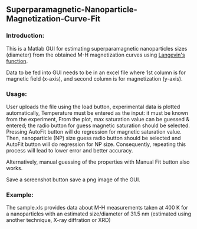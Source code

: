 ## Superparamagnetic-Nanoparticle-Magnetization-Curve-Fit

### Introduction:
This is a Matlab GUI for estimating superparamagnetic nanoparticles sizes (diameter) from the obtained M-H magnetization curves using [Langevin's function](https://en.wikipedia.org/wiki/Brillouin_and_Langevin_functions#Langevin_function).

Data to be fed into GUI needs to be in an excel file where 1st column is for magnetic field (x-axis), and second column is for magnetization (y-axis).

### Usage:
User uploads the file using the load button, experimental data is plotted automatically,
Temperature must be entered as the input: it must be known from the experiment,
From the plot, max saturation value can be guessed & entered; the radio button for guess magnetic saturation should be selected. 
Pressing AutoFit button will do regression for magnetic saturation value.
Then, nanoparticle (NP) size guess radio button should be selected and AutoFit button will do regression for NP size.
Consequently, repeating this process will lead to lower error and better accuracy.

Alternatively, manual guessing of the properties with Manual Fit button also works.

Save a screenshot button save a png image of the GUI.

### Example:
The sample.xls provides data about M-H measurements taken at 400 K for a nanoparticles with an estimated size/diameter of 31.5 nm (estimated using another technique, X-ray diffration or XRD)

